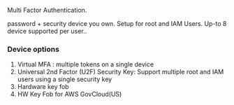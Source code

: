 Multi Factor Authentication.

password + security device you own.
Setup for root and IAM Users.
Up-to 8 device supported per user..

### Device options
1. Virtual MFA : multiple tokens on a single device
2.  Universal 2nd Factor (U2F) Security Key: Support multiple root and IAM users using a single security key 
3. Hardware key fob
4. HW Key Fob for AWS GovCloud(US)
